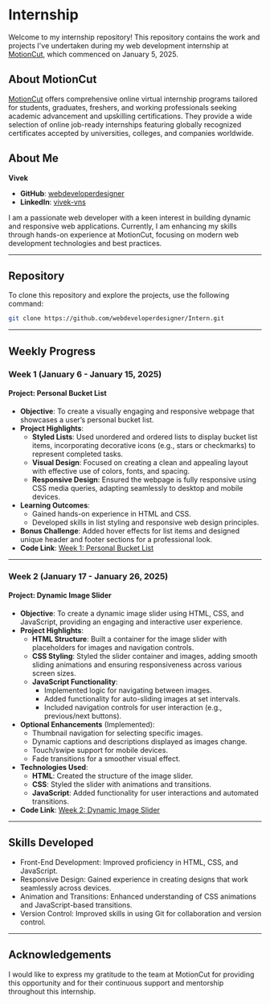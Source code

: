 # Internship 

Welcome to my internship repository! This repository contains the work and projects I've undertaken during my web development internship at [MotionCut](https://motioncut.shop/), which commenced on January 5, 2025.

## About MotionCut

[MotionCut](https://motioncut.shop/) offers comprehensive online virtual internship programs tailored for students, graduates, freshers, and working professionals seeking academic advancement and upskilling certifications. They provide a wide selection of online job-ready internships featuring globally recognized certificates accepted by universities, colleges, and companies worldwide.

## About Me

**Vivek**

- **GitHub**: [webdeveloperdesigner](https://github.com/webdeveloperdesigner)
- **LinkedIn**: [vivek-vns](https://www.linkedin.com/in/vivek-vns/)

I am a passionate web developer with a keen interest in building dynamic and responsive web applications. Currently, I am enhancing my skills through hands-on experience at MotionCut, focusing on modern web development technologies and best practices.

---

## Repository

To clone this repository and explore the projects, use the following command:

```bash
git clone https://github.com/webdeveloperdesigner/Intern.git
```

---

## Weekly Progress

### Week 1 (January 6 - January 15, 2025)

#### **Project: Personal Bucket List**
- **Objective**: To create a visually engaging and responsive webpage that showcases a user’s personal bucket list.
- **Project Highlights**:
  - **Styled Lists**: Used unordered and ordered lists to display bucket list items, incorporating decorative icons (e.g., stars or checkmarks) to represent completed tasks.
  - **Visual Design**: Focused on creating a clean and appealing layout with effective use of colors, fonts, and spacing.
  - **Responsive Design**: Ensured the webpage is fully responsive using CSS media queries, adapting seamlessly to desktop and mobile devices.
- **Learning Outcomes**:
  - Gained hands-on experience in HTML and CSS.
  - Developed skills in list styling and responsive web design principles.
- **Bonus Challenge**: Added hover effects for list items and designed unique header and footer sections for a professional look.
- **Code Link**: [Week 1: Personal Bucket List](https://github.com/webdeveloperdesigner/Intern/tree/main/Project1%20-%20Bucket%20List)

---

### Week 2 (January 17 - January 26, 2025)

#### **Project: Dynamic Image Slider**
- **Objective**: To create a dynamic image slider using HTML, CSS, and JavaScript, providing an engaging and interactive user experience.
- **Project Highlights**:
  - **HTML Structure**: Built a container for the image slider with placeholders for images and navigation controls.
  - **CSS Styling**: Styled the slider container and images, adding smooth sliding animations and ensuring responsiveness across various screen sizes.
  - **JavaScript Functionality**:
    - Implemented logic for navigating between images.
    - Added functionality for auto-sliding images at set intervals.
    - Included navigation controls for user interaction (e.g., previous/next buttons).
- **Optional Enhancements** (Implemented):
  - Thumbnail navigation for selecting specific images.
  - Dynamic captions and descriptions displayed as images change.
  - Touch/swipe support for mobile devices.
  - Fade transitions for a smoother visual effect.
- **Technologies Used**:
  - **HTML**: Created the structure of the image slider.
  - **CSS**: Styled the slider with animations and transitions.
  - **JavaScript**: Added functionality for user interactions and automated transitions.
- **Code Link**: [Week 2: Dynamic Image Slider](https://github.com/webdeveloperdesigner/Intern/tree/main/Project%202%20-%20Image%20Slider)

---

## Skills Developed

- Front-End Development: Improved proficiency in HTML, CSS, and JavaScript.
- Responsive Design: Gained experience in creating designs that work seamlessly across devices.
- Animation and Transitions: Enhanced understanding of CSS animations and JavaScript-based transitions.
- Version Control: Improved skills in using Git for collaboration and version control.

---

## Acknowledgements

I would like to express my gratitude to the team at MotionCut for providing this opportunity and for their continuous support and mentorship throughout this internship.

